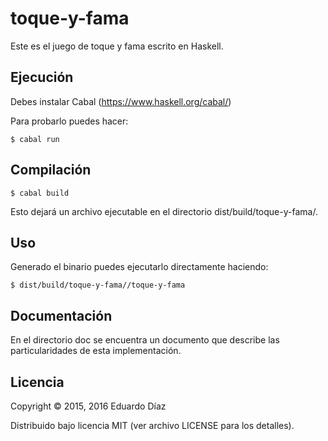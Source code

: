 # toque-y-fama

Este es el juego de toque y fama escrito en Haskell.

## Ejecución

Debes instalar Cabal (https://www.haskell.org/cabal/)

Para probarlo puedes hacer:

	$ cabal run

## Compilación

 	$ cabal build

Esto dejará un archivo ejecutable en el directorio dist/build/toque-y-fama/.


## Uso

Generado el binario puedes ejecutarlo directamente haciendo:

    $ dist/build/toque-y-fama//toque-y-fama


## Documentación

En el directorio doc se encuentra un documento que describe las particularidades de esta implementación.

## Licencia

Copyright © 2015, 2016 Eduardo Díaz

Distribuido bajo licencia MIT (ver archivo LICENSE para los detalles).

